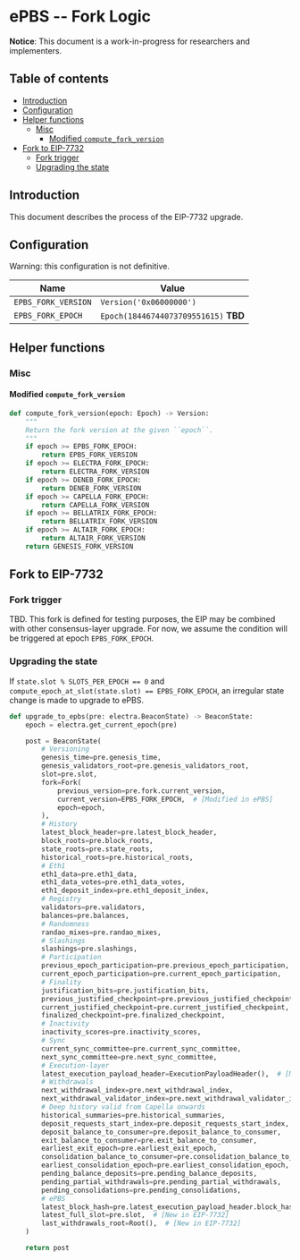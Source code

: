 # ePBS -- Fork Logic

**Notice**: This document is a work-in-progress for researchers and implementers.

## Table of contents

<!-- START doctoc generated TOC please keep comment here to allow auto update -->
<!-- DON'T EDIT THIS SECTION, INSTEAD RE-RUN doctoc TO UPDATE -->

- [Introduction](#introduction)
- [Configuration](#configuration)
- [Helper functions](#helper-functions)
  - [Misc](#misc)
    - [Modified `compute_fork_version`](#modified-compute_fork_version)
- [Fork to EIP-7732](#fork-to-eip-7732)
  - [Fork trigger](#fork-trigger)
  - [Upgrading the state](#upgrading-the-state)

<!-- END doctoc generated TOC please keep comment here to allow auto update -->

## Introduction

This document describes the process of the EIP-7732 upgrade.

## Configuration

Warning: this configuration is not definitive.

| Name                | Value |
|---------------------| - |
| `EPBS_FORK_VERSION` | `Version('0x06000000')` |
| `EPBS_FORK_EPOCH`   | `Epoch(18446744073709551615)` **TBD** |

## Helper functions

### Misc

#### Modified `compute_fork_version`

```python
def compute_fork_version(epoch: Epoch) -> Version:
    """
    Return the fork version at the given ``epoch``.
    """
    if epoch >= EPBS_FORK_EPOCH:
        return EPBS_FORK_VERSION
    if epoch >= ELECTRA_FORK_EPOCH:
        return ELECTRA_FORK_VERSION
    if epoch >= DENEB_FORK_EPOCH:
        return DENEB_FORK_VERSION
    if epoch >= CAPELLA_FORK_EPOCH:
        return CAPELLA_FORK_VERSION
    if epoch >= BELLATRIX_FORK_EPOCH:
        return BELLATRIX_FORK_VERSION
    if epoch >= ALTAIR_FORK_EPOCH:
        return ALTAIR_FORK_VERSION
    return GENESIS_FORK_VERSION
```

## Fork to EIP-7732

### Fork trigger

TBD. This fork is defined for testing purposes, the EIP may be combined with other 
consensus-layer upgrade.
For now, we assume the condition will be triggered at epoch `EPBS_FORK_EPOCH`.

### Upgrading the state

If `state.slot % SLOTS_PER_EPOCH == 0` and `compute_epoch_at_slot(state.slot) == EPBS_FORK_EPOCH`,
an irregular state change is made to upgrade to ePBS.

```python
def upgrade_to_epbs(pre: electra.BeaconState) -> BeaconState:
    epoch = electra.get_current_epoch(pre)

    post = BeaconState(
        # Versioning
        genesis_time=pre.genesis_time,
        genesis_validators_root=pre.genesis_validators_root,
        slot=pre.slot,
        fork=Fork(
            previous_version=pre.fork.current_version,
            current_version=EPBS_FORK_EPOCH,  # [Modified in ePBS]
            epoch=epoch,
        ),
        # History
        latest_block_header=pre.latest_block_header,
        block_roots=pre.block_roots,
        state_roots=pre.state_roots,
        historical_roots=pre.historical_roots,
        # Eth1
        eth1_data=pre.eth1_data,
        eth1_data_votes=pre.eth1_data_votes,
        eth1_deposit_index=pre.eth1_deposit_index,
        # Registry
        validators=pre.validators,
        balances=pre.balances,
        # Randomness
        randao_mixes=pre.randao_mixes,
        # Slashings
        slashings=pre.slashings,
        # Participation
        previous_epoch_participation=pre.previous_epoch_participation,
        current_epoch_participation=pre.current_epoch_participation,
        # Finality
        justification_bits=pre.justification_bits,
        previous_justified_checkpoint=pre.previous_justified_checkpoint,
        current_justified_checkpoint=pre.current_justified_checkpoint,
        finalized_checkpoint=pre.finalized_checkpoint,
        # Inactivity
        inactivity_scores=pre.inactivity_scores,
        # Sync
        current_sync_committee=pre.current_sync_committee,
        next_sync_committee=pre.next_sync_committee,
        # Execution-layer
        latest_execution_payload_header=ExecutionPayloadHeader(),  # [Modified in EIP-7732]
        # Withdrawals
        next_withdrawal_index=pre.next_withdrawal_index,
        next_withdrawal_validator_index=pre.next_withdrawal_validator_index,
        # Deep history valid from Capella onwards
        historical_summaries=pre.historical_summaries,
        deposit_requests_start_index=pre.deposit_requests_start_index,
        deposit_balance_to_consumer=pre.deposit_balance_to_consumer,
        exit_balance_to_consumer=pre.exit_balance_to_consumer,
        earliest_exit_epoch=pre.earliest_exit_epoch,
        consolidation_balance_to_consumer=pre.consolidation_balance_to_consumer,
        earliest_consolidation_epoch=pre.earliest_consolidation_epoch,
        pending_balance_deposits=pre.pending_balance_deposits,
        pending_partial_withdrawals=pre.pending_partial_withdrawals,
        pending_consolidations=pre.pending_consolidations,
        # ePBS
        latest_block_hash=pre.latest_execution_payload_header.block_hash,  # [New in EIP-7732]
        latest_full_slot=pre.slot,  # [New in EIP-7732]
        last_withdrawals_root=Root(),  # [New in EIP-7732]
    )

    return post
```
